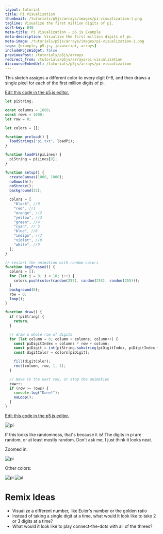 ```yaml
---
layout: tutorial
title: Pi Visualization
thumbnail: /tutorials/p5js/arrays/images/pi-visualization-1.png
tagline: Visualize the first million digits of pi.
sort-key: 840
meta-title: Pi Visualization - p5.js Example
meta-description: Visualize the first million digits of pi.
meta-image: /tutorials/p5js/arrays/images/pi-visualization-1.png
tags: [example, p5.js, javascript, arrays]
includeP5jsWidget: false
previousPost: /tutorials/p5js/arrays
redirect_from: /tutorials/p5js/arrays/pi-visualization
discourseEmbedUrl: /tutorials/p5js/arrays/pi-visualization
---
```


<style>
img {
  image-rendering: pixelated;
}
</style>

This sketch assigns a different color to every digit 0-9, and then draws a single pixel for each of the first million digits of pi.

[Edit this code in the p5.js editor.](https://editor.p5js.org/KevinWorkman/sketches/1ir7YjLm9)

```javascript
let piString;

const columns = 1000;
const rows = 1000;
let row = 0;

let colors = [];

function preload() {
  loadStrings("pi.txt", loadPi);
}

function loadPi(piLines) {
  piString = piLines[0];
}

function setup() {
  createCanvas(1000, 1000);
  noSmooth();
  noStroke();
  background(32);

  colors = [
    "black", //0
    "red", //1
    "orange", //2
    "yellow", //3
    "green", //4
    "cyan", // 5
    "blue", //6
    "indigo", //7
    "violet", //8
    "white", //9
  ];
}

// restart the animation with random colors
function keyPressed() {
  colors = [];
  for (let i = 0; i < 10; i++) {
    colors.push(color(random(255), random(255), random(255)));
  }
  background(0);
  row = 0;
  loop();
}

function draw() {
  if (!piString) {
    return;
  }

  // draw a whole row of digits
  for (let column = 0; column < columns; column++) {
    const piDigitIndex = columns * row + column;
    const piDigit = int(piString.substring(piDigitIndex, piDigitIndex + 1));
    const digitColor = colors[piDigit];

    fill(digitColor);
    rect(column, row, 1, 1);
  }

  // move to the next row, or stop the animation
  row++;
  if (row >= rows) {
    console.log("Done!");
    noLoop();
  }
}
```

[Edit this code in the p5.js editor.](https://editor.p5js.org/KevinWorkman/sketches/1ir7YjLm9)

![pi](/tutorials/p5js/arrays/images/pi-visualization-3.png)

If this looks like randomness, that's because it is! The digits in pi are random, or at least mostly random. Don't ask me, I just think it looks neat.

Zoomed in:

![pi](/tutorials/p5js/arrays/images/pi-visualization-5.png)

Other colors:

![pi](/tutorials/p5js/arrays/images/pi-visualization-4.png)
![pi](/tutorials/p5js/arrays/images/pi-visualization-6.png)

# Remix Ideas

- Visualize a different number, like Euler's number or the golden ratio
- Instead of taking a single digit at a time, what would it look like to take 2 or 3 digits at a time?
- What would it look like to play connect-the-dots with all of the threes?
